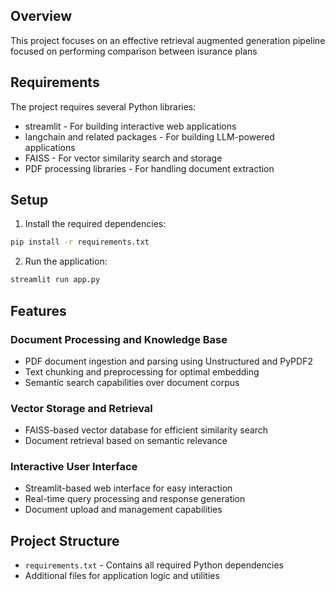 ## Overview
This project focuses on an effective retrieval augmented generation pipeline focused on performing comparison between isurance plans

## Requirements
The project requires several Python libraries:
- streamlit - For building interactive web applications
- langchain and related packages - For building LLM-powered applications
- FAISS - For vector similarity search and storage
- PDF processing libraries - For handling document extraction

## Setup
1. Install the required dependencies:
```bash
pip install -r requirements.txt
```

2. Run the application:
```bash
streamlit run app.py
```

## Features
### Document Processing and Knowledge Base
- PDF document ingestion and parsing using Unstructured and PyPDF2
- Text chunking and preprocessing for optimal embedding
- Semantic search capabilities over document corpus

### Vector Storage and Retrieval
- FAISS-based vector database for efficient similarity search
- Document retrieval based on semantic relevance

### Interactive User Interface
- Streamlit-based web interface for easy interaction
- Real-time query processing and response generation
- Document upload and management capabilities

## Project Structure
- `requirements.txt` - Contains all required Python dependencies
- Additional files for application logic and utilities
